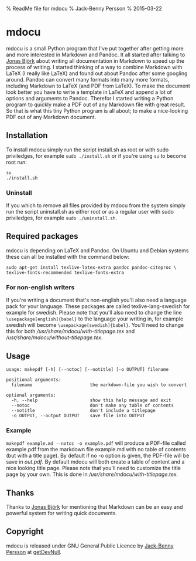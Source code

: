 % ReadMe file for mdocu
% Jack-Benny Persson
% 2015-03-22

# mdocu #
mdocu is a small Python program that I've put together after getting more and
more interested in Markdown and Pandoc. It all started after talking to
[Jonas Björk](http://www.jonasbjork.net) about writing all
documentation in Markdown to speed up the process of writing. I started thinking
of a way to combine Markdown with LaTeX (I really like LaTeX) and found out about
Pandoc after some googling around. Pandoc can convert many formats into many
more formats, including Markdown to LaTeX (and PDF from LaTeX).
To make the document look better you have to write a template in LaTeX and
append a lot of options and arguments to Pandoc. Therefor I started writing a
Python program to quickly make a PDF out of any Markdown file with great result.
So that is what this tiny Python program is all about; to make a nice-looking
PDF out of any Markdown document.

## Installation ##
To install mdocu simply run the script install.sh as root or with sudo
priviledges, for example `sudo ./install.sh` or if you're using `su` to become
root run:

```
su
./install.sh
```

### Uninstall ###
If you which to remove all files provided by mdocu from the system simply run
the script uninstall.sh as either root or as a regular user with sudo
priviledges, for example `sudo ./uninstall.sh`.

## Required packages ##
mdocu is depending on LaTeX and Pandoc. On Ubuntu and Debian systems these can
all be installed with the command below:

```
sudo apt-get install texlive-latex-extra pandoc pandoc-citeproc \
texlive-fonts-recommended texlive-fonts-extra 
```

### For non-english writers ###
If you're writing a document that's non-english you'll also need a language pack
for your language. These packages are called texlive-lang-swedish for example for
swedish. Please note that you'll also need to change the line
`\usepackage[english]{babel}` to the language your writing in, for example
swedish will become `\usepackage[swedish]{babel}`. You'll need to change this
for both */usr/share/mdocu/with-titlepage.tex* and
*/usr/share/mdocu/without-titlepage.tex*.

## Usage ##
```
usage: makepdf [-h] [--notoc] [--notitle] [-o OUTPUT] filename

positional arguments:
  filename                      the markdown-file you wish to convert

optional arguments:
  -h, --help                    show this help message and exit
  --notoc                       don't make any table of contents
  --notitle                     don't include a titlepage
  -o OUTPUT, --output OUTPUT    save file into OUTPUT

```

### Example ###
`makepdf example.md --notoc -o example.pdf` will produce a PDF-file called
example.pdf from the markdown file example.md with no table of contents (but
with a title page).
By default if no -o option is given, the PDF-file will be save in *out.pdf*.
By default mdocu will both create a table of content and a nice looking title
page. Please note that you'll need to customize the title page by your own. This
is done in */usr/share/mdocu/with-titlepage.tex*.

## Thanks ##
Thanks to [Jonas Björk](http://www.jonasbjork.net) for mentioning that
Markdown can be an easy and powerful system for writing quick documents. 

## Copyright ##
mdocu is released under GNU General Public Licence by 
[Jack-Benny Persson](mailto:jack-benny@getdevnull.com) at
[getDevNull](http://www.getdevnull.com).
